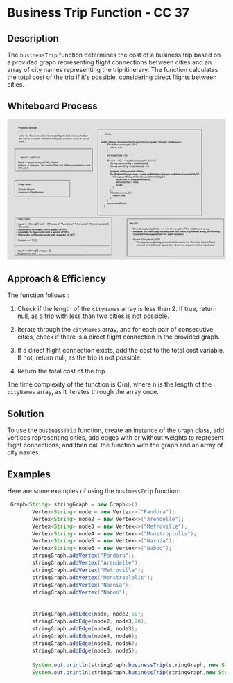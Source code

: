 # Business Trip Function - CC 37

## Description
The `businessTrip` function determines the cost of a business trip based on a provided graph representing flight connections between cities and an array of city names representing the trip itinerary. The function calculates the total cost of the trip if it's possible, considering direct flights between cities.

## Whiteboard Process
![Whiteboard Image](assets/WB-37.png)

## Approach & Efficiency
The function follows :

1. Check if the length of the `cityNames` array is less than 2. If true, return null, as a trip with less than two cities is not possible.

2. Iterate through the `cityNames` array, and for each pair of consecutive cities, check if there is a direct flight connection in the provided graph.

3. If a direct flight connection exists, add the cost to the total cost variable. If not, return null, as the trip is not possible.

4. Return the total cost of the trip.

The time complexity of the function is O(n), where n is the length of the `cityNames` array, as it iterates through the array once.

## Solution
To use the `businessTrip` function, create an instance of the `Graph` class, add vertices representing cities, add edges with or without weights to represent flight connections, and then call the function with the graph and an array of city names.

## Examples

Here are some examples of using the `businessTrip` function:

```java
 Graph<String> stringGraph = new Graph<>();
        Vertex<String> node = new Vertex<>("Pandora");
        Vertex<String> node2 = new Vertex<>("Arendelle");
        Vertex<String> node3 = new Vertex<>("Metroville");
        Vertex<String> node4 = new Vertex<>("Monstroplolis");
        Vertex<String> node5 = new Vertex<>("Narnia");
        Vertex<String> node6 = new Vertex<>("Naboo");
        stringGraph.addVertex("Pandora");
        stringGraph.addVertex("Arendelle");
        stringGraph.addVertex("Metroville");
        stringGraph.addVertex("Monstroplolis");
        stringGraph.addVertex("Narnia");
        stringGraph.addVertex("Naboo");


        stringGraph.addEdge(node, node2,50);
        stringGraph.addEdge(node2, node3,20);
        stringGraph.addEdge(node4, node3);
        stringGraph.addEdge(node4, node6);
        stringGraph.addEdge(node3, node6);
        stringGraph.addEdge(node3, node5);

        System.out.println(stringGraph.businessTrip(stringGraph, new String[]{"Pandora", "Arendelle", "Metroville"})); // will return 70 (20 + 50)
        System.out.println(stringGraph.businessTrip(stringGraph,new String[]{"Pandora","Naboo"})); // will return null

```
   